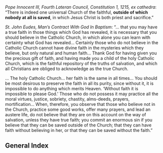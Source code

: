 *Pope Innocent III, Fourth Lateran Council, Constitution 1, 1215, ex cathedra*: “There is indeed one universal Church of the faithful, **outside of which nobody at all is saved**, in which Jesus Christ is both priest and sacrifice.”

*St. John Eudes, Man’s Contract With God In Baptism*: “… that you may have a true faith in those things which God has revealed, it is necessary that you should believe in the Catholic Church, in which alone you can learn with certainty what God has revealed… Certainly those who do not believe in the Catholic Church cannot have divine faith in the mysteries which they believe, but only natural and human faith… Thank God for having given you the precious gift of faith, and having made you a child of the holy Catholic Church, which is the faithful repository of the truths of salvation, and which all Christians are obliged to acknowledge as the true Church. 

… The holy Catholic Church… her faith is the same in all times… You should be most desirous to preserve the faith in all its purity, since without it, it is impossible to do anything which merits Heaven.  ‘Without faith it is impossible to please God.’  Those who do not possess it may practice all the moral virtues, justice, sobriety, chastity, alms-deeds, prayers, mortification… When, therefore, you observe that those who believe not in the Church, practice some good works, offer many prayers, and lead an austere life, do not believe that they are on this account on the way of salvation, unless they have true faith; you commit an enormous sin if you believe that they can be saved outside of the Church; that they can have faith without believing in her, or that they can be saved without the faith.”

## General Index

